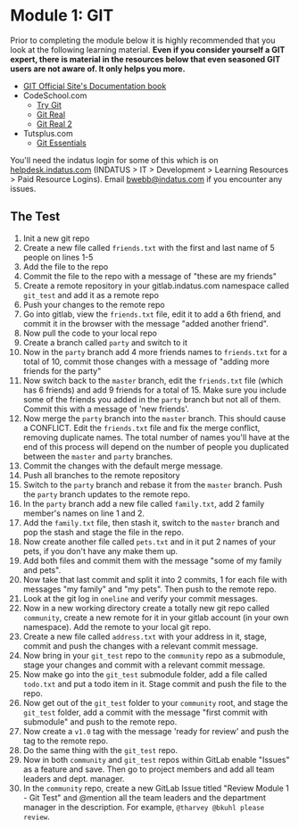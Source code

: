 # Module 1: GIT

Prior to completing the module below it is highly recommended that you look at the following learning material.  **Even if you consider yourself a GIT expert, there is material in the resources below that even seasoned GIT users are not aware of.  It only helps you more.**

* [GIT Official Site's Documentation book](http://git-scm.com/book)
* CodeSchool.com
  * [Try Git](http://www.codeschool.com/courses/try-git)
  * [Git Real](http://www.codeschool.com/courses/git-real)
  * [Git Real 2](http://www.codeschool.com/courses/git-real-2)
* Tutsplus.com
  * [Git Essentials](https://tutsplus.com/course/git-essentials)

You'll need the indatus login for some of this which is on [helpdesk.indatus.com](http://helpdesk.indatus.com) (INDATUS > IT > Development > Learning Resources > Paid Resource Logins).  Email bwebb@indatus.com if you encounter any issues.


## The Test

1.  Init a new git repo
2.  Create a new file called `friends.txt` with the first and last name of 5 people on lines 1-5
3.  Add the file to the repo
4.  Commit the file to the repo with a message of "these are my friends"
5.  Create a remote repository in your gitlab.indatus.com namespace called `git_test` and add it as a remote repo
6.  Push your changes to the remote repo
7.  Go into gitlab, view the `friends.txt` file, edit it to add a 6th friend, and commit it in the browser with the message "added another friend".
8.  Now pull the code to your local repo
9.  Create a branch called `party` and switch to it
10. Now in the `party` branch add 4 more friends names to `friends.txt` for a total of 10, commit those changes with a message of "adding more friends for the party"
11. Now switch back to the `master` branch, edit the `friends.txt` file (which has 6 friends) and add 9 friends for a total of 15. Make sure you include some of the friends you added in the `party` branch but not all of them.  Commit this with a message of 'new friends'.
12. Now merge the `party` branch into the `master` branch.  This should cause a CONFLICT.  Edit the `friends.txt` file and fix the merge conflict, removing duplicate names.  The total number of names you'll have at the end of this process will depend on the number of people you duplicated between the `master` and `party` branches.
13. Commit the changes with the default merge message.
14. Push all branches to the remote repository
15. Switch to the `party` branch and rebase it from the `master` branch.  Push the `party` branch updates to the remote repo.
16. In the `party` branch add a new file called `family.txt`, add 2 family member's names on line 1 and 2.
17. Add the `family.txt` file, then stash it, switch to the `master` branch and pop the stash and stage the file in the repo.
18. Now create another file called `pets.txt` and in it put 2 names of your pets, if you don't have any make them up.
19. Add both files and commit them with the message "some of my family and pets".
20. Now take that last commit and split it into 2 commits, 1 for each file with messages "my family" and "my pets".  Then push to the remote repo.
21. Look at the git log in `oneline` and verify your commit messages.
22. Now in a new working directory create a totally new git repo called `community`, create a new remote for it in your gitlab account (in your own namespace). Add the remote to your local git repo.
23. Create a new file called `address.txt` with your address in it, stage, commit and push the changes with a relevant commit message.
24. Now bring in your `git_test` repo to the `community` repo as a submodule, stage your changes and commit with a relevant commit message.
25. Now make go into the `git_test` submodule folder, add a file called `todo.txt` and put a todo item in it.  Stage commit and push the file to the repo.
26. Now get out of the `git_test` folder to your `community` root, and stage the `git_test` folder, add a commit with the message "first commit with submodule" and push to the remote repo.
27. Now create a `v1.0` tag with the message 'ready for review' and push the tag to the remote repo.
28. Do the same thing with the `git_test` repo.
29. Now in both `community` and `git_test` repos within GitLab enable "Issues" as a feature and save. Then go to project members and add all team leaders and dept. manager.
30. In the `community` repo, create a new GitLab Issue titled "Review Module 1 - Git Test" and @mention all the team leaders and the department manager in the description. For example, `@tharvey @bkuhl please review`.
